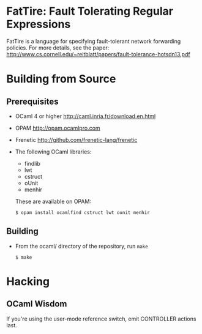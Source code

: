 FatTire: Fault Tolerating Regular Expressions
================================

FatTire is a language for specifying fault-tolerant network forwarding policies. For more details, see the paper: <http://www.cs.cornell.edu/~reitblatt/papers/fault-tolerance-hotsdn13.pdf>

Building from Source
====================

Prerequisites
-------------

- OCaml 4 or higher <http://caml.inria.fr/download.en.html>

- OPAM <http://opam.ocamlpro.com>

- Frenetic <http://github.com/frenetic-lang/frenetic>

- The following OCaml libraries:

  - findlib
  - lwt
  - cstruct 
  - oUnit
  - menhir

  These are available on OPAM:

  ```
  $ opam install ocamlfind cstruct lwt ounit menhir
  ```

Building
--------

- From the ocaml/ directory of the repository, run `make`

  ```
  $ make
  ```

Hacking
=======

OCaml Wisdom
------------

If you're using the user-mode reference switch, emit CONTROLLER actions last.
